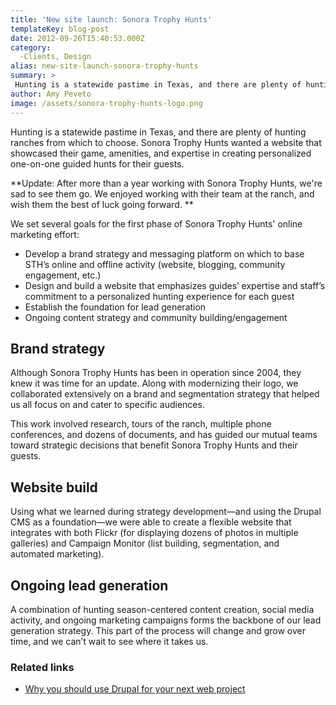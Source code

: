 ```yaml
---
title: 'New site launch: Sonora Trophy Hunts'
templateKey: blog-post
date: 2012-09-26T15:40:53.000Z
category: 
  -Clients, Design
alias: new-site-launch-sonora-trophy-hunts
summary: > 
 Hunting is a statewide pastime in Texas, and there are plenty of hunting ranches from which to choose. Sonora Trophy Hunts wanted a website that showcased their game, amenities, and expertise in creating personalized one-on-one guided hunts for their guests.
author: Amy Peveto
image: /assets/sonora-trophy-hunts-logo.png
---
```


Hunting is a statewide pastime in Texas, and there are plenty of hunting ranches from which to choose. Sonora Trophy Hunts wanted a website that showcased their game, amenities, and expertise in creating personalized one-on-one guided hunts for their guests.

**Update: After more than a year working with Sonora Trophy Hunts, we're sad to see them go. We enjoyed working with their team at the ranch, and wish them the best of luck going forward. **

We set several goals for the first phase of Sonora Trophy Hunts' online marketing effort:

*   Develop a brand strategy and messaging platform on which to base STH’s online and offline activity (website, blogging, community engagement, etc.)
*   Design and build a website that emphasizes guides’ expertise and staff’s commitment to a personalized hunting experience for each guest
*   Establish the foundation for lead generation
*   Ongoing content strategy and community building/engagement

Brand strategy
--------------

Although Sonora Trophy Hunts has been in operation since 2004, they knew it was time for an update. Along with modernizing their logo, we collaborated extensively on a brand and segmentation strategy that helped us all focus on and cater to specific audiences.

This work involved research, tours of the ranch, multiple phone conferences, and dozens of documents, and has guided our mutual teams toward strategic decisions that benefit Sonora Trophy Hunts and their guests.

Website build
-------------

Using what we learned during strategy development—and using the Drupal CMS as a foundation—we were able to create a flexible website that integrates with both Flickr (for displaying dozens of photos in multiple galleries) and Campaign Monitor (list building, segmentation, and automated marketing).

Ongoing lead generation
-----------------------

A combination of hunting season-centered content creation, social media activity, and ongoing marketing campaigns forms the backbone of our lead generation strategy. This part of the process will change and grow over time, and we can’t wait to see where it takes us.

### Related links

*   [Why you should use Drupal for your next web project](/insights/why-you-should-use-drupal-your-next-website-project)